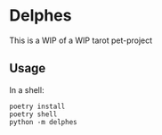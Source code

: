 # Delphes

This is a WIP of a WIP tarot pet-project

## Usage

In a shell:

```shell
poetry install
poetry shell
python -m delphes
```
